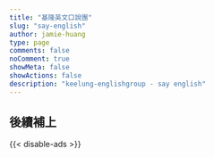 ```yaml
---
title: "基隆英文口說團"
slug: "say-english"
author: jamie-huang
type: page
comments: false
noComment: true
showMeta: false
showActions: false
description: "keelung-englishgroup - say english"
---
```

## 後續補上

{{< disable-ads >}}